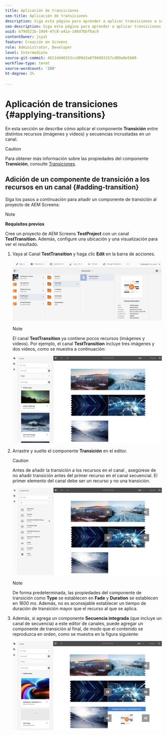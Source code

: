 ```yaml
---
title: Aplicación de transiciones
seo-title: Aplicación de transiciones
description: Siga esta página para aprender a aplicar transiciones a sus proyectos de Screens.
seo-description: Siga esta página para aprender a aplicar transiciones a sus proyectos de Screens.
uuid: b79d521b-19d4-47c8-a41a-148d7bbf6ac9
contentOwner: jsyal
feature: Creación en Screens
role: Administrator, Developer
level: Intermediate
source-git-commit: 4611dd40153ccd09d3a0796093157cd09a8e5b80
workflow-type: tm+mt
source-wordcount: '289'
ht-degree: 2%

---
```



# Aplicación de transiciones {#applying-transitions}

En esta sección se describe cómo aplicar el componente **Transición** entre distintos recursos (imágenes y vídeos) y secuencias incrustadas en un canal.


>[!CAUTION]
>
>Para obtener más información sobre las propiedades del componente **Transición**, consulte [Transiciones](adding-components-to-a-channel.md#transition).

## Adición de un componente de transición a los recursos en un canal {#adding-transition}

Siga los pasos a continuación para añadir un componente de transición al proyecto de AEM Screens:

>[!NOTE]
>
>**Requisitos previos**
>
>Cree un proyecto de AEM Screens **TestProject** con un canal **TestTransition**. Además, configure una ubicación y una visualización para ver el resultado.

1. Vaya al Canal **TestTransition** y haga clic **Edit** en la barra de acciones.

   ![image1](assets/transitions1.png)

   >[!NOTE]
   >
   >El canal **TestTransition** ya contiene pocos recursos (imágenes y vídeos). Por ejemplo, el canal **TestTransition** incluye tres imágenes y dos vídeos, como se muestra a continuación:

   ![image2](assets/transitions2.png)


1. Arrastre y suelte el componente **Transición** en el editor.
   >[!CAUTION]
   >
   >Antes de añadir la transición a los recursos en el canal , asegúrese de no añadir transición antes del primer recurso en el canal secuencial. El primer elemento del canal debe ser un recurso y no una transición.

   ![image3](assets/transitions3.png)

   >[!NOTE]
   >
   >De forma predeterminada, las propiedades del componente de transición como **Type** se establecen en **Fade** y **Duration** se establecen en *1600 ms*.  Además, no es aconsejable establecer un tiempo de duración de transición mayor que el recurso al que se aplica.

1. Además, si agrega un componente **Secuencia integrada** (que incluye un canal de secuencia) a este editor de canales, puede agregar un componente de transición al final, de modo que el contenido se reproduzca en orden, como se muestra en la figura siguiente:

   ![image3](assets/transitions5.png)


